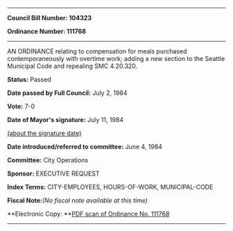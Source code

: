 

********

**Council Bill Number: 104323**
   
**Ordinance Number: 111768**
********

 AN ORDINANCE relating to compensation for meals purchased contemporaneously with overtime work; adding a new section to the Seattle Municipal Code and repealing SMC 4.20.320.

**Status:** Passed
   
**Date passed by Full Council:** July 2, 1984
   
**Vote:** 7-0
   
**Date of Mayor's signature:** July 11, 1984
   
[(about the signature date)](/~public/approvaldate.htm)
   
   
   
**Date introduced/referred to committee:** June 4, 1984
   
**Committee:** City Operations
   
**Sponsor:** EXECUTIVE REQUEST
   
   
**Index Terms:** CITY-EMPLOYEES, HOURS-OF-WORK, MUNICIPAL-CODE

**Fiscal Note:**_(No fiscal note available at this time)_

**Electronic Copy: **[PDF scan of Ordinance No. 111768](/~archives/Ordinances/Ord_111768.pdf)

********

